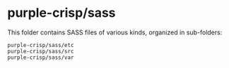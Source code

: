 # purple-crisp/sass

This folder contains SASS files of various kinds, organized in sub-folders:

    purple-crisp/sass/etc
    purple-crisp/sass/src
    purple-crisp/sass/var
